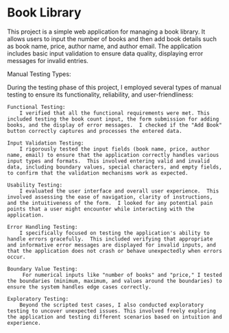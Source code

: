 # Book Library
This project is a simple web application for managing a book library. It allows users to input the number of books and then add book details such as book name, price, author name, and author email. The application includes basic input validation to ensure data quality, displaying error messages for invalid entries.

Manual Testing Types:

During the testing phase of this project, I employed several types of manual testing to ensure its functionality, reliability, and user-friendliness:

    Functional Testing:
        I verified that all the functional requirements were met. This included testing the book count input, the form submission for adding books, and the display of error messages.  I checked if the "Add Book" button correctly captures and processes the entered data.

    Input Validation Testing:
        I rigorously tested the input fields (book name, price, author name, email) to ensure that the application correctly handles various input types and formats.  This involved entering valid and invalid data, including boundary values, special characters, and empty fields, to confirm that the validation mechanisms work as expected.

    Usability Testing:
        I evaluated the user interface and overall user experience.  This involved assessing the ease of navigation, clarity of instructions, and the intuitiveness of the form.  I looked for any potential pain points that a user might encounter while interacting with the application.

    Error Handling Testing:
        I specifically focused on testing the application's ability to handle errors gracefully.  This included verifying that appropriate and informative error messages are displayed for invalid inputs, and that the application does not crash or behave unexpectedly when errors occur.

    Boundary Value Testing:
         For numerical inputs like "number of books" and "price," I tested the boundaries (minimum, maximum, and values around the boundaries) to ensure the system handles edge cases correctly.

    Exploratory Testing:
        Beyond the scripted test cases, I also conducted exploratory testing to uncover unexpected issues. This involved freely exploring the application and testing different scenarios based on intuition and experience.
